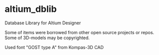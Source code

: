 # altium_dblib
Database Library for Altium Designer

Some of items were borrowed from other open source projects or repos. Some of 3D-models may be copyrighted.

Used font "GOST type A" from Kompas-3D CAD
